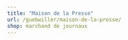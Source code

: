 ```yaml
---
title: "Maison de la Presse"
url: /guebwiller/maison-de-la-presse/
shop: marchand de journaux
---
```

